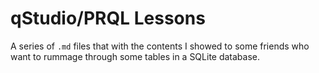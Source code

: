 # qStudio/PRQL Lessons

A series of `.md` files that with the contents I showed to
some friends who want to rummage through some tables
in a SQLite database. 

